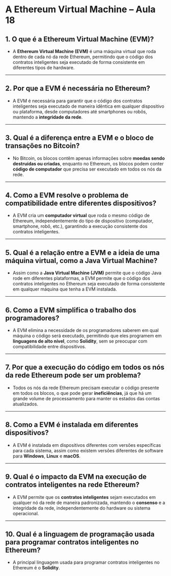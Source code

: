 # A Ethereum Virtual Machine – Aula 18

## 1. O que é a Ethereum Virtual Machine (EVM)?

- A **Ethereum Virtual Machine (EVM)** é uma máquina virtual que roda dentro de cada nó da rede Ethereum, permitindo que o código dos contratos inteligentes seja executado de forma consistente em diferentes tipos de hardware.

---

## 2. Por que a EVM é necessária no Ethereum?

- A EVM é necessária para garantir que o código dos contratos inteligentes seja executado de maneira idêntica em qualquer dispositivo ou plataforma, desde computadores até smartphones ou robôs, mantendo a **integridade da rede**.

---

## 3. Qual é a diferença entre a EVM e o bloco de transações no Bitcoin?

- No Bitcoin, os blocos contêm apenas informações sobre **moedas sendo destruídas ou criadas**, enquanto no Ethereum, os blocos podem conter **código de computador** que precisa ser executado em todos os nós da rede.

---

## 4. Como a EVM resolve o problema de compatibilidade entre diferentes dispositivos?

- A EVM cria um **computador virtual** que roda o mesmo código de Ethereum, independentemente do tipo de dispositivo (computador, smartphone, robô, etc.), garantindo a execução consistente dos contratos inteligentes.

---

## 5. Qual é a relação entre a EVM e a ideia de uma máquina virtual, como a Java Virtual Machine?

- Assim como a **Java Virtual Machine (JVM)** permite que o código Java rode em diferentes plataformas, a EVM permite que o código dos contratos inteligentes no Ethereum seja executado de forma consistente em qualquer máquina que tenha a EVM instalada.

---

## 6. Como a EVM simplifica o trabalho dos programadores?

- A EVM elimina a necessidade de os programadores saberem em qual máquina o código será executado, permitindo que eles programem em **linguagens de alto nível**, como **Solidity**, sem se preocupar com compatibilidade entre dispositivos.

---

## 7. Por que a execução do código em todos os nós da rede Ethereum pode ser um problema?
- Todos os nós da rede Ethereum precisam executar o código presente em todos os blocos, o que pode gerar **ineficiências**, já que há um grande volume de processamento para manter os estados das contas atualizados.

---

## 8. Como a EVM é instalada em diferentes dispositivos?

- A EVM é instalada em dispositivos diferentes com versões específicas para cada sistema, assim como existem versões diferentes de software para **Windows**, **Linux** e **macOS**.

---

## 9. Qual é o impacto da EVM na execução de contratos inteligentes na rede Ethereum?

- A EVM permite que os **contratos inteligentes** sejam executados em qualquer nó da rede de maneira padronizada, mantendo o **consenso** e a integridade da rede, independentemente do hardware ou sistema operacional.

---

## 10. Qual é a linguagem de programação usada para programar contratos inteligentes no Ethereum?

- A principal linguagem usada para programar contratos inteligentes no Ethereum é o **Solidity**.

